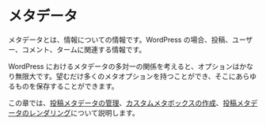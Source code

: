 <!-- 
# Metadata
 -->
# メタデータ

<!-- 
Metadata is information about information. In the case of WordPress, it’s information associated with posts, users, comments and terms.
 -->
メタデータとは、情報についての情報です。WordPress の場合、投稿、ユーザー、コメント、タームに関連する情報です。

<!-- 
Given the many-to-one relationship of metadata in WordPress, your options are fairly limitless. You can have as many meta options as you wish, and you can store just about anything in there.
 -->
WordPress におけるメタデータの多対一の関係を考えると、オプションはかなり無限大です。望むだけ多くのメタオプションを持つことができ、そこにあらゆるものを保存することができます。

<!-- 
This chapter will discuss [managing post metadata](https://developer.wordpress.org/plugins/metadata/managing-post-metadata/), [creating custom meta boxes](https://developer.wordpress.org/plugins/metadata/custom-meta-boxes/), and [rendering post metadata](https://developer.wordpress.org/plugins/metadata/rendering-post-metadata/).
 -->
この章では、[投稿メタデータの管理](https://developer.wordpress.org/plugins/metadata/managing-post-metadata/)、[カスタムメタボックスの作成](https://developer.wordpress.org/plugins/metadata/custom-meta-boxes/)、[投稿メタデータのレンダリング](https://developer.wordpress.org/plugins/metadata/rendering-post-metadata/)について説明します。

